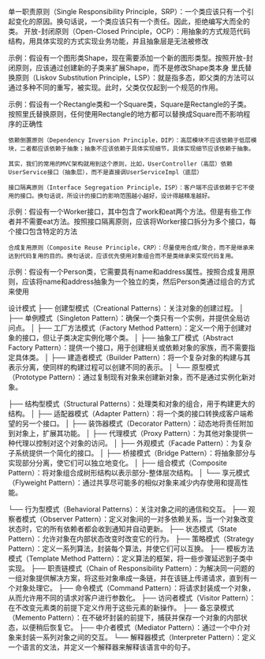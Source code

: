 单一职责原则（Single Responsibility Principle，SRP）：一个类应该只有一个引起变化的原因。换句话说，一个类应该只有一个责任。因此，拒绝编写大而全的类。
    开放-封闭原则（Open-Closed Principle，OCP）：用抽象的方式规范代码结构，用具体实现的方式实现业务功能，并且抽象层是无法被修改

示例：假设有一个图形类Shape，现在需要添加一个新的图形类型。按照开放-封闭原则，应该通过创建新的子类来扩展Shape，而不是修改Shape类本身
    里氏替换原则（Liskov Substitution Principle，LSP）：就是指多态，即父类的方法可以通过多种不同的重写，被实现。此时，父类仅仅起到一个规范的作用。

示例：假设有一个Rectangle类和一个Square类，Square是Rectangle的子类。按照里氏替换原则，任何使用Rectangle的地方都可以替换成Square而不影响程序的正确性

    依赖倒置原则（Dependency Inversion Principle，DIP）：高层模块不应该依赖于低层模块，二者都应该依赖于抽象；抽象不应该依赖于具体实现细节，具体实现细节应该依赖于抽象。

    其实，我们的常用的MVC架构就用到这个原则，比如，UserController（高层）依赖UserService接口（抽象层），而不是直接调UserServiceImpl（底层）

    接口隔离原则（Interface Segregation Principle，ISP）：客户端不应该依赖于它不使用的接口。换句话说，所设计的接口的影响范围越小越好，设计得越精准越好。

示例：假设有一个Worker接口，其中包含了work和eat两个方法。但是有些工作者并不需要eat方法。按照接口隔离原则，应该将Worker接口拆分为多个接口，每个接口包含特定的方法

    合成复用原则（Composite Reuse Principle，CRP）：尽量使用合成/聚合，而不是继承来达到代码复用的目的。换句话说，应该优先使用对象组合而不是类继承来实现代码复用。

示例：假设有一个Person类，它需要具有name和address属性。按照合成复用原则，应该将name和address抽象为一个独立的类，然后Person类通过组合的方式来使用



设计模式
├── 创建型模式（Creational Patterns）：关注对象的创建过程。
│   ├── 单例模式（Singleton Pattern）：确保一个类只有一个实例，并提供全局访问点。
│   ├── 工厂方法模式（Factory Method Pattern）：定义一个用于创建对象的接口，但让子类决定实例化哪个类。
│   ├── 抽象工厂模式（Abstract Factory Pattern）：提供一个接口，用于创建相关或依赖对象的家族，而不需要指定具体类。
│   ├── 建造者模式（Builder Pattern）：将一个复杂对象的构建与其表示分离，使同样的构建过程可以创建不同的表示。
│   └── 原型模式（Prototype Pattern）：通过复制现有对象来创建新对象，而不是通过实例化新对象。

├── 结构型模式（Structural Patterns）：处理类和对象的组合，用于构建更大的结构。
│   ├── 适配器模式（Adapter Pattern）：将一个类的接口转换成客户端希望的另一个接口。
│   ├── 装饰器模式（Decorator Pattern）：动态地将责任附加到对象上，扩展其功能。
│   ├── 代理模式（Proxy Pattern）：为其他对象提供一种代理以控制对这个对象的访问。
│   ├── 外观模式（Facade Pattern）：为复杂子系统提供一个简化的接口。
│   ├── 桥接模式（Bridge Pattern）：将抽象部分与实现部分分离，使它们可以独立地变化。
│   ├── 组合模式（Composite Pattern）：将对象组合成树形结构以表示部分-整体层次结构。
│   └── 享元模式（Flyweight Pattern）：通过共享尽可能多的相似对象来减少内存使用和提高性能。

└── 行为型模式（Behavioral Patterns）：关注对象之间的通信和交互。
    ├── 观察者模式（Observer Pattern）：定义对象间的一对多依赖关系，当一个对象改变状态时，它的所有依赖者都会收到通知并自动更新。
    ├── 状态模式（State Pattern）：允许对象在内部状态改变时改变它的行为。
    ├── 策略模式（Strategy Pattern）：定义一系列算法，封装每个算法，并使它们可以互换。
    ├── 模板方法模式（Template Method Pattern）：定义算法的框架，将一些步骤延迟到子类中实现。
    ├── 职责链模式（Chain of Responsibility Pattern）：为解决同一问题的一组对象提供解决方案，将这些对象串成一条链，并在该链上传递请求，直到有一个对象处理它。
    ├── 命令模式（Command Pattern）：将请求封装成一个对象，从而允许用不同的请求对客户进行参数化。
    ├── 访问者模式（Visitor Pattern）：在不改变元素类的前提下定义作用于这些元素的新操作。
    ├── 备忘录模式（Memento Pattern）：在不破坏封装的前提下，捕获并保存一个对象的内部状态，以便稍后恢复它。
    ├── 中介者模式（Mediator Pattern）：通过一个中介对象来封装一系列对象之间的交互。
    └── 解释器模式（Interpreter Pattern）：定义一个语言的文法，并定义一个解释器来解释该语言中的句子。
